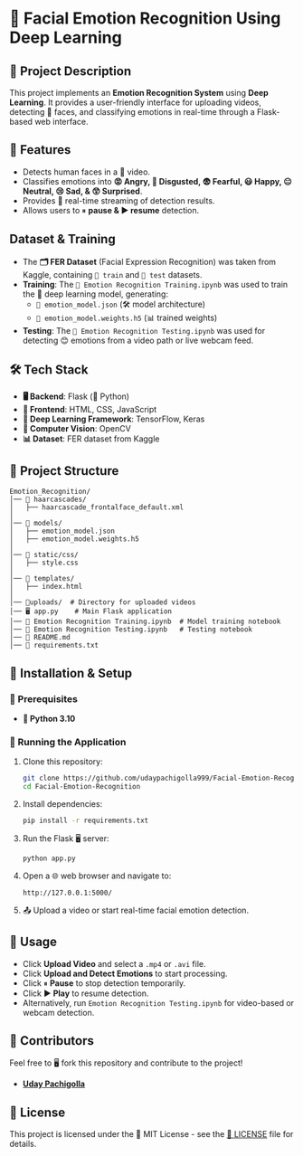 # 🤖 Facial Emotion Recognition Using Deep Learning

## 📌 Project Description
This project implements an **Emotion Recognition System** using **Deep Learning**. It provides a user-friendly interface for uploading videos, detecting 👀 faces, and classifying emotions in real-time through a Flask-based web interface.

## 🌟 Features
- Detects human faces in a 🎥 video.
- Classifies emotions into **😡 Angry, 🤢 Disgusted, 😨 Fearful, 😃 Happy, 😐 Neutral, 😢 Sad, & 😲 Surprised**.
- Provides 📡 real-time streaming of detection results.
- Allows users to ⏸ **pause & ▶ resume** detection.

## Dataset & Training
- The **🗂 FER Dataset** (Facial Expression Recognition) was taken from Kaggle, containing `📂 train` and `📂 test` datasets.
- **Training**: The `📜 Emotion Recognition Training.ipynb` was used to train the 🧠 deep learning model, generating:
  - `📜 emotion_model.json` (🛠 model architecture)
  - `📜 emotion_model.weights.h5` (📊 trained weights)
- **Testing**: The `📜 Emotion Recognition Testing.ipynb` was used for detecting 😊 emotions from a video path or live webcam feed.

## 🛠 Tech Stack
- **🖥 Backend**: Flask (🐍 Python)
- **🎨 Frontend**: HTML, CSS, JavaScript
- **🤖 Deep Learning Framework**: TensorFlow, Keras
- **👀 Computer Vision**: OpenCV
- **📊 Dataset**: FER dataset from Kaggle

## 📂 Project Structure
```
Emotion_Recognition/
│── 📂 haarcascades/
│   ├── haarcascade_frontalface_default.xml
│
│── 📂 models/
│   ├── emotion_model.json
│   ├── emotion_model.weights.h5
│
│── 📂 static/css/
│   ├── style.css
│
│── 📂 templates/
│   ├── index.html
│
│── 📂uploads/  # Directory for uploaded videos
│── 🖥 app.py    # Main Flask application
│── 📜 Emotion Recognition Training.ipynb  # Model training notebook
│── 📜 Emotion Recognition Testing.ipynb   # Testing notebook
│── 📜 README.md
│── 📜 requirements.txt
```

## 🔧 Installation & Setup
### 📌 Prerequisites
- **🐍 Python 3.10**

### 🚀 Running the Application
1. Clone this repository:
    ```sh
    git clone https://github.com/udaypachigolla999/Facial-Emotion-Recognition.git
    cd Facial-Emotion-Recognition
    ```
2. Install dependencies:
    ```sh
    pip install -r requirements.txt
    ```
3. Run the Flask 🖥 server:
    ```sh
    python app.py
    ```
4. Open a 🌐 web browser and navigate to:
    ```
    http://127.0.0.1:5000/
    ```
5. 📤 Upload a video or start real-time facial emotion detection.

## 🎯 Usage
- Click **Upload Video** and select a `.mp4` or `.avi` file.
- Click **Upload and Detect Emotions** to start processing.
- Click ⏸ **Pause** to stop detection temporarily.
- Click ▶ **Play** to resume detection.
- Alternatively, run `Emotion Recognition Testing.ipynb` for video-based or webcam detection.

## 👥 Contributors
Feel free to 🖥 fork this repository and contribute to the project!

- [**Uday Pachigolla**](https://github.com/udaypachigolla999/)

## 📜 License
This project is licensed under the 📜 MIT License - see the [📜 LICENSE](LICENSE) file for details.

